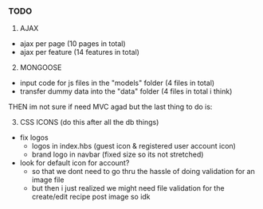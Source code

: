### **TODO**
1. AJAX
  - ajax per page (10 pages in total)
  - ajax per feature (14 features in total)

2. MONGOOSE
  - input code for js files in the "models" folder (4 files in total)
  - transfer dummy data into the "data" folder (4 files in total i think)

THEN im not sure if need MVC agad but the last thing to do is:

3. CSS ICONS (do this after all the db things)
  - fix logos
    - logos in index.hbs (guest icon & registered user account icon)
    - brand logo in navbar (fixed size so its not stretched)
  - look for default icon for account?
    - so that we dont need to go thru the hassle of doing validation for an image file
    - but then i just realized we might need file validation for the create/edit recipe post image so idk
